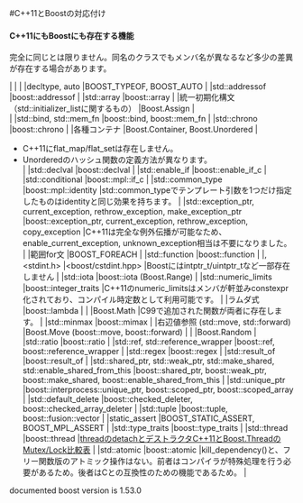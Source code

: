 #C++11とBoostの対応付け
<h4>C++11にもBoostにも存在する機能</h4>
完全に同じとは限りません。同名のクラスでもメンバ名が異なるなど多少の差異が存在する場合があります。


|
|
|
|decltype, auto |BOOST_TYPEOF, BOOST_AUTO |
|std::addressof |boost::addressof |
|std::array |boost::array |
|統一初期化構文（std::initializer_listに関するもの） |Boost.Assign |<br/> |
|std::bind, std::mem_fn |boost::bind, boost::mem_fn |
|std::chrono |boost::chrono |
|各種コンテナ |Boost.Container, Boost.Unordered |<br/>
- C++11にflat_map/flat_setは存在しません。<br/>
- Unorderedのハッシュ関数の定義方法が異なります。<br/> |
|std::declval |boost::declval |
|std::enable_if |boost::enable_if_c |
|std::conditional |boost::mpl::if_c |
|std::common_type<T> |boost::mpl::identity<T> |std::common_typeでテンプレート引数を1つだけ指定したものはidentityと同じ効果を持ちます。 |
|std::exception_ptr, current_exception, rethrow_exception, make_exception_ptr |boost::exception_ptr, current_exception, rethrow_exception, copy_exception |C++11は完全な例外伝播が可能なため、enable_current_exception, unknown_exception相当は不要になりました。 |
|範囲for文 |BOOST_FOREACH |
|std::function |boost::function |
|<cstdint>, <stdint.h> |<boost/cstdint.hpp> |Boostにはintptr_t/uintptr_tなど一部存在しません |
|std::iota |boost::iota (Boost.Range) |
|std::numeric_limits |boost::integer_traits |C++11のnumeric_limitsはメンバが軒並みconstexpr化されており、コンパイル時定数として利用可能です。 |
|ラムダ式 |boost::lambda |
|<cmath> |Boost.Math |C99で追加された関数が両者に存在します。 |
|std::minmax |boost::mimax |
|右辺値参照 (std::move, std::forward) |Boost.Move (boost::move, boost::forward) |
|<random> |Boost.Random |
|std::ratio |boost::ratio |
|std::ref, std::reference_wrapper |boost::ref, boost::reference_wrapper |
|std::regex |boost::regex |
|std::result_of |boost::result_of |
|std::shared_ptr, std::weak_ptr, std::make_shared, std::enable_shared_from_this |boost::shared_ptr, boost::weak_ptr, boost::make_shared, boost::enable_shared_from_this |
|std::unique_ptr |boost::interprocess::unique_ptr, boost::scoped_ptr, boost::scoped_array |
|std::default_delete |boost::checked_deleter, boost::checked_array_deleter |
|std::tuple |boost::tuple, boost::fusion::vector |
|static_assert |BOOST_STATIC_ASSERT, BOOST_MPL_ASSERT |
|std::type_traits |boost::type_traits |
|std::thread |boost::thread |[threadのdetachとデストラクタ](http://d.hatena.ne.jp/yohhoy/20120206/p1)[C++11とBoost.ThreadのMutex/Lock比較表](http://d.hatena.ne.jp/yohhoy/20120427/p1) |
|std::atomic |boost::atomic |kill_dependency()と、フリー関数版のアトミック操作はない。前者はコンパイラが特殊処理を行う必要があるため。後者はCとの互換性のための機能であるため。 |


documented boost version is 1.53.0
